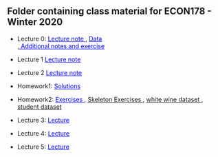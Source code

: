 ## Folder containing class material for ECON178 - Winter 2020



-  Lecture 0: <a href = 'https://github.com/dviviano/ECON178_TA/blob/master/TA_lectures/Lecture0.ipynb' style="color:blue"> Lecture note </a>, <a href = 'https://raw.githubusercontent.com/dviviano/ECON178_TA/master/data/forestfires.csv' style="color:blue"> Data </a> <br>,<a href = 'https://github.com/dviviano/ECON178_TA/blob/master/TA_lectures/Lecture%200%20-%20Additional%20Notes%20and%20Exercises.ipynb' style="color:blue"> Additional notes and exercise </a>

- Lecture 1 <a href = 'https://github.com/dviviano/ECON178_TA/blob/master/TA_lectures/Lec1.ipynb' style="color:blue"> Lecture note </a>

- Lecture 2 <a href = https://github.com/dviviano/ECON178_TA/blob/master/TA_lectures/Lecture2.ipynb style="color:blue"> Lecture note </a>

- Homework1: <a href = 'https://github.com/dviviano/ECON178_TA/blob/master/TA_lectures/Solutions%20PS1.ipynb' style="color:blue"> Solutions </a>

- Homework2:  <a href = 'https://github.com/dviviano/ECON178_TA/blob/master/TA_lectures/Lec2%20-%20Additional%20Exercises.ipynb' style="color:blue"> Exercises </a>, <a href = https://github.com/dviviano/ECON178_TA/blob/master/TA_lectures/additional_programs/skeleton_HW2.R> Skeleton Exercises </a>,  <a href = https://github.com/dviviano/ECON178_TA/blob/master/data/wine-white.txt> white wine dataset </a>, <a href = https://github.com/dviviano/ECON178_TA/blob/master/data/student.matG.txt> student dataset </a>


- Lecture 3:  <a href = 'https://github.com/dviviano/ECON178_TA/blob/master/TA_lectures/Lecture3.ipynb' style="color:blue"> Lecture </a>

- Lecture 4:  <a href = 'https://github.com/dviviano/ECON178_TA/blob/master/TA_lectures/Lectur4.ipynb' style="color:blue"> Lecture </a>

- Lecture 5: <a href = 'https://github.com/dviviano/ECON178_TA/blob/master/TA_lectures/Lecture5.ipynb' style="color:blue"> Lecture </a>


